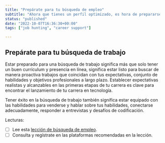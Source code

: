 ```yaml
---
title: "Prepárate para tu búsqueda de empleo"
subtitle: "Ahora que tienes un perfil optimizado, es hora de prepararse para comenzar a aplicar. Tener una estrategia de búsqueda de empleo aumenta drásticamente las posibilidades de conseguir entrevistas."
status: "published"
date: "2022-10-07T16:36:30+00:00"
tags: ["job hunting", "career support"]

---
```


## Prepárate para tu búsqueda de trabajo

Estar preparado para una búsqueda de trabajo significa más que solo tener un buen currículum y presencia en línea, significa estar listo para buscar de manera proactiva trabajos que coincidan con tus expectativas, conjunto de habilidades y objetivos profesionales a largo plazo. Establecer expectativas realistas y alcanzables en las primeras etapas de tu carrera es clave para encontrar el lanzamiento de tu carrera en tecnología.

Tener éxito en la búsqueda de trabajo también significa estar equipado con las habilidades para venderse y hablar sobre tus habilidades, conectarse adecuadamente, responder a entrevistas y desafíos de codificación. 

Lecturas: 

- [ ] Lee esta [lección de búsqueda de empleo](https://www.notion.so/4geeksacademy/Job-Search-B-squeda-de-Empleo-132aeee3fdc34553a37f7a580bf712ac).  
- [ ] Consulta y regístrate en las plataformas recomendadas en la lección.

